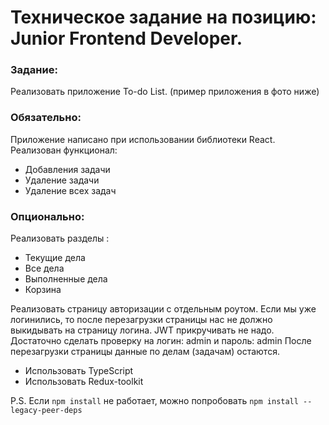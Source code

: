 # Техническое задание на позицию: Junior Frontend Developer.

### Задание:

Реализовать приложение To-do List. (пример приложения в фото ниже)

### Обязательно:

Приложение написано при использовании библиотеки React.
Реализован функционал:

- Добавления задачи
- Удаление задачи
- Удаление всех задач

### Опционально:

Реализовать разделы :

- Текущие дела
- Все дела
- Выполненные дела
- Корзина

Реализовать страницу авторизации c отдельным роутом.
Если мы уже логинились, то после перезагрузки страницы нас не должно выкидывать на страницу логина. JWT прикручивать не надо. Достаточно сделать проверку на логин: admin и пароль: admin
После перезагрузки страницы данные по делам (задачам) остаются.

- Использовать TypeScript
- Использовать Redux-toolkit

P.S. Если `npm install` не работает, можно попробовать `npm install --legacy-peer-deps`
